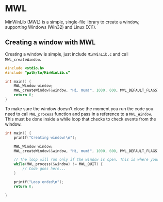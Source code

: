 # MWL
MinWinLib (MWL) is a simple, single-file library to create a window, supporting Windows (Win32) and Linux (X11).

## Creating a window with MWL
Creating a window is simple, just include `MinWinLib.c` and call `MWL_createWindow`.
```c
#include <stdio.h>
#include "path/to/MinWinLib.c"

int main() {
    MWL_Window window;
    MWL_createWindow(&window, "Hi, mum!", 1000, 600, MWL_DEFAULT_FLAGS);
    return 0;
}
```
To make sure the window doesn't close the moment you run the code you need to call `MWL_process` function and pass in a reference to a `MWL_Window`.
This must be done inside a while loop that checks to check events from the window.
```c
int main() {
    printf("Creating window!\n");

    MWL_Window window;
    MWL_createWindow(&window, "Hi, mum!", 1000, 600, MWL_DEFAULT_FLAGS);

    // The loop will run only if the window is open. This is where your program's main code goes.
    while(MWL_process(&window) != MWL_QUIT) {
        // Code goes here...
    }

    printf("Loop ended\n");
    return 0;

}
```
